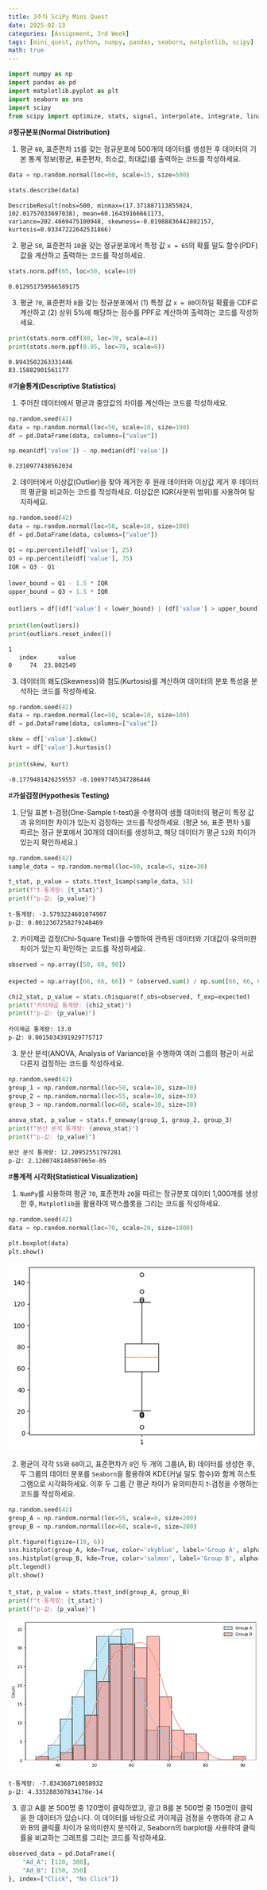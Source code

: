 ```yaml
---
title: 3주차 SciPy Mini Quest
date: 2025-02-13
categories: [Assignment, 3rd Week]
tags: [mini_quest, python, numpy, pandas, seaborn, matplotlib, scipy]     # TAG names should always be lowercase
math: true
---
```


```python
import numpy as np
import pandas as pd
import matplotlib.pyplot as plt
import seaborn as sns
import scipy
from scipy import optimize, stats, signal, interpolate, integrate, linalg
```

#**정규분포(Normal Distribution)**

1. 평균 `60`, 표준편차 `15`를 갖는 정규분포에 500개의 데이터를 생성한 후 데이터의 기본 통계 정보(평균, 표준편차, 최소값, 최대값)를 출력하는 코드를 작성하세요.


```python
data = np.random.normal(loc=60, scale=15, size=500)
```


```python
stats.describe(data)
```




    DescribeResult(nobs=500, minmax=(17.371887113855024, 102.01757033697038), mean=60.16439166661173, variance=202.4669475100948, skewness=-0.01988836442802157, kurtosis=0.03347222642531866)



2. 평균 `50`, 표준편차 `10`을 갖는 정규분포에서 특정 값 `x = 65`의 확률 밀도 함수(PDF)값을 계산하고 출력하는 코드를 작성하세요.


```python
stats.norm.pdf(65, loc=50, scale=10)
```




    0.012951759566589175



3. 평균 `70`, 표준편차 `8`을 갖는 정규분포에서 (1) 특정 값 `x = 80`이하일 확률을 CDF로 계산하고 (2) 상위 5%에 해당하는 점수를 PPF로 계산하여 출력하는 코드를 작성하세요.


```python
print(stats.norm.cdf(80, loc=70, scale=8))
print(stats.norm.ppf(0.95, loc=70, scale=8))
```

    0.8943502263331446
    83.15882901561177
    

#**기술통계(Descriptive Statistics)**

1. 주어진 데이터에서 평균과 중앙값의 차이를 계산하는 코드를 작성하세요.


```python
np.random.seed(42)
data = np.random.normal(loc=50, scale=10, size=100)
df = pd.DataFrame(data, columns=["value"])
```


```python
np.mean(df['value']) - np.median(df['value'])
```




    0.2310977438562034



2. 데이터에서 이상값(Outlier)을 찾아 제거한 후 원래 데이터와 이상값 제거 후 데이터의 평균을 비교하는 코드를 작성하세요. 이상값은 IQR(사분위 범위)를 사용하여 탐지하세요.


```python
np.random.seed(42)
data = np.random.normal(loc=50, scale=10, size=100)
df = pd.DataFrame(data, columns=["value"])
```


```python
Q1 = np.percentile(df['value'], 25)
Q3 = np.percentile(df['value'], 75)
IQR = Q3 - Q1

lower_bound = Q1 - 1.5 * IQR
upper_bound = Q3 + 1.5 * IQR

outliers = df[(df['value'] < lower_bound) | (df['value'] > upper_bound)]

print(len(outliers))
print(outliers.reset_index())
```

    1
       index      value
    0     74  23.802549
    

3. 데이터의 왜도(Skewness)와 첨도(Kurtosis)를 계산하여 데이터의 분포 특성을 분석하는 코드를 작성하세요.


```python
np.random.seed(42)
data = np.random.normal(loc=50, scale=10, size=100)
df = pd.DataFrame(data, columns=["value"])
```


```python
skew = df['value'].skew()
kurt = df['value'].kurtosis()

print(skew, kurt)
```

    -0.1779481426259557 -0.10097745347286446
    

#**가설검정(Hypothesis Testing)**

1. 단일 표본 t-검정(One-Sample t-test)을 수행하여 샘플 데이터의 평균이 특정 값과 유의미한 차이가 있는지 검정하는 코드를 작성하세요. (평균 `50`, 표준 편차 `5`를 따르는 정규 분포에서 30개의 데이터를 생성하고, 해당 데이터가 평균 `52`와 차이가 있는지 확인하세요.)


```python
np.random.seed(42)
sample_data = np.random.normal(loc=50, scale=5, size=30)
```


```python
t_stat, p_value = stats.ttest_1samp(sample_data, 52)
print(f"t-통계량: {t_stat}")
print(f"p-값: {p_value}")
```

    t-통계량: -3.5793224601074907
    p-값: 0.0012367258279248469
    

2. 카이제곱 검정(Chi-Square Test)을 수행하여 관측된 데이터와 기대값이 유의미한 차이가 있는지 확인하는 코드를 작성하세요.


```python
observed = np.array([50, 60, 90])

expected = np.array([66, 66, 66]) * (observed.sum() / np.sum([66, 66, 66]))
```


```python
chi2_stat, p_value = stats.chisquare(f_obs=observed, f_exp=expected)
print(f"카이제곱 통계량: {chi2_stat}")
print(f"p-값: {p_value}")
```

    카이제곱 통계량: 13.0
    p-값: 0.0015034391929775717
    

3. 분산 분석(ANOVA, Analysis of Variance)을 수행하여 여러 그룹의 평균이 서로 다른지 검정하는 코드를 작성하세요.


```python
np.random.seed(42)
group_1 = np.random.normal(loc=50, scale=10, size=30)
group_2 = np.random.normal(loc=55, scale=10, size=30)
group_3 = np.random.normal(loc=60, scale=10, size=30)
```


```python
anova_stat, p_value = stats.f_oneway(group_1, group_2, group_3)
print(f"분산 분석 통계량: {anova_stat}")
print(f"p-값: {p_value}")
```

    분산 분석 통계량: 12.20952551797281
    p-값: 2.1200748140507065e-05
    

#**통계적 시각화(Statistical Visualization)**

1. `NumPy`를 사용하여 평균 `70`, 표준편차 `20`을 따르는 정규분포 데이터 1,000개를 생성한 후, `Matplotlib`을 활용하여 박스플롯을 그리는 코드를 작성하세요.


```python
np.random.seed(42)
data = np.random.normal(loc=70, scale=20, size=1000)
```


```python
plt.boxplot(data)
plt.show()
```


    
![png](/assets/images/4th_scipy_1.png)
    


2. 평균이 각각 `55`와 `60`이고, 표준편차가 `8`인 두 개의 그룹(A, B) 데이터를 생성한 후, 두 그룹의 데이터 분포를 `Seaborn`을 활용하여 KDE(커널 밀도 함수)와 함께 히스토그램으로 시각화하세요. 이후 두 그룹 간 평균 차이가 유의미한지 t-검정을 수행하는 코드를 작성하세요.


```python
np.random.seed(42)
group_A = np.random.normal(loc=55, scale=8, size=200)
group_B = np.random.normal(loc=60, scale=8, size=200)
```


```python
plt.figure(figsize=(10, 6))
sns.histplot(group_A, kde=True, color='skyblue', label='Group A', alpha=0.5)
sns.histplot(group_B, kde=True, color='salmon', label='Group B', alpha=0.5)
plt.legend()
plt.show()

t_stat, p_value = stats.ttest_ind(group_A, group_B)
print(f"t-통계량: {t_stat}")
print(f"p-값: {p_value}")
```


    
![png](/assets/images/4th_scipy_2.png)
    


    t-통계량: -7.834368710058932
    p-값: 4.335288307834178e-14
    

3. 광고 A를 본 500명 중 120명이 클릭하였고, 광고 B를 본 500명 중 150명이 클릭을 한 데이터가 있습니다. 이 데이터를 바탕으로 카이제곱 검정을 수행하여 광고 A와 B의 클릭률 차이가 유의미한지 분석하고, Seaborn의 barplot을 사용하여 클릭률을 비교하는 그래프를 그리는 코드를 작성하세요.


```python
observed_data = pd.DataFrame({
    "Ad_A": [120, 380],
    "Ad_B": [150, 350]
}, index=["Click", "No Click"])
```


```python

```
